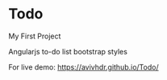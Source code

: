 # Todo
My First Project

Angularjs to-do list
bootstrap styles

For live demo: https://avivhdr.github.io/Todo/
